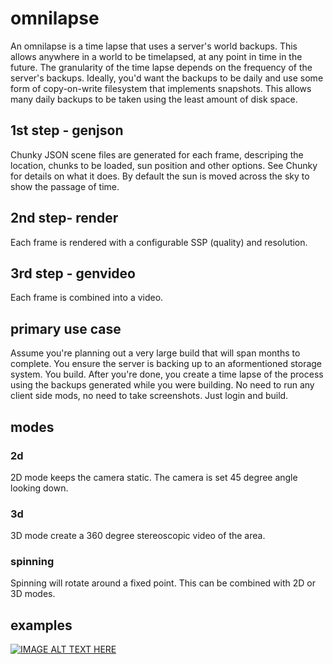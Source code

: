 # omnilapse

An omnilapse is a time lapse that uses a server's world backups. This allows anywhere in a world to be timelapsed, at any point in time in the future. The granularity of the time lapse depends on the frequency of the server's backups. Ideally, you'd want the backups to be daily and use some form of copy-on-write filesystem that implements snapshots. This allows many daily backups to be taken using the least amount of disk space.


## 1st step - genjson

Chunky JSON scene files are generated for each frame, descriping the location, chunks to be loaded, sun position and other options. See Chunky for details on what it does. By default the sun is moved across the sky to show the passage of time.

## 2nd step- render

Each frame is rendered with a configurable SSP (quality) and resolution.

## 3rd step - genvideo

Each frame is combined into a video.


## primary use case

Assume you're planning out a very large build that will span months to complete. You ensure the server is backing up to an aformentioned storage system. You build. After you're done, you create a time lapse of the process using the backups generated while you were building. No need to run any client side mods, no need to take screenshots. Just login and build.


## modes

### 2d

2D mode keeps the camera static. The camera is set 45 degree angle looking down.

### 3d

3D mode create a 360 degree stereoscopic video of the area.

### spinning

Spinning will rotate around a fixed point. This can be combined with 2D or 3D modes.

## examples

[![IMAGE ALT TEXT HERE](https://img.youtube.com/vi/qT51o1d4hUo/0.jpg)](https://www.youtube.com/watch?v=qT51o1d4hUo)
